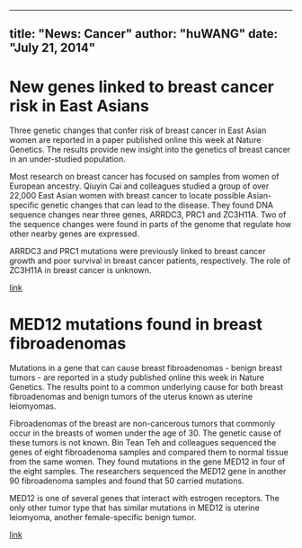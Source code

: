 <link href="/Users/wanghu/phenomenon/personlig/markdown/kevinburke.css" rel="stylesheet"></link>

---
title: "News: Cancer"
author: "huWANG"
date: "July 21, 2014"
---

# New genes linked to breast cancer risk in East Asians
Three genetic changes that confer risk of breast cancer in East Asian women are reported in a paper published online this week at Nature Genetics. The results provide new insight into the genetics of breast cancer in an under-studied population.

Most research on breast cancer has focused on samples from women of European ancestry. Qiuyin Cai and colleagues studied a group of over 22,000 East Asian women with breast cancer to locate possible Asian-specific genetic changes that can lead to the disease. They found DNA sequence changes near three genes, ARRDC3, PRC1 and ZC3H11A. Two of the sequence changes were found in parts of the genome that regulate how other nearby genes are expressed.

ARRDC3 and PRC1 mutations were previously linked to breast cancer growth and poor survival in breast cancer patients, respectively. The role of ZC3H11A in breast cancer is unknown.

[link](http://www.nature.com/ng/journal/vaop/ncurrent/full/ng.3041.html)

# MED12 mutations found in breast fibroadenomas
Mutations in a gene that can cause breast fibroadenomas - benign breast tumors - are reported in a study published online this week in Nature Genetics. The results point to a common underlying cause for both breast fibroadenomas and benign tumors of the uterus known as uterine leiomyomas.

Fibroadenomas of the breast are non-cancerous tumors that commonly occur in the breasts of women under the age of 30. The genetic cause of these tumors is not known. Bin Tean Teh and colleagues sequenced the genes of eight fibroadenoma samples and compared them to normal tissue from the same women. They found mutations in the gene MED12 in four of the eight samples. The researchers sequenced the MED12 gene in another 90 fibroadenoma samples and found that 50 carried mutations.

MED12 is one of several genes that interact with estrogen receptors. The only other tumor type that has similar mutations in MED12 is uterine leiomyoma, another female-specific benign tumor.

[link](http://www.nature.com/ng/journal/vaop/ncurrent/full/ng.3037.html)